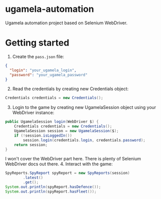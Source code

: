 # ugamela-automation
Ugamela automation project based on Selenium WebDriver.

# Getting started
1. Create the `pass.json` file:
```json
{
  "login": "your_ugamela_login",
  "password": "your_ugamela_password"
}
```
2. Read the credentials by creating new Credentials object:
```java
Credentials credentials = new Credentials();
```
3. Login to the game by creating new UgamelaSession object using your WebDriver instance:
```java
public UgamelaSession login(WebDriver $) {
    Credentials credentials = new Credentials();
    UgamelaSession session = new UgamelaSession($);
    if (!session.isLoggedIn())
        session.login(credentials.login, credentials.password);
    return session;
}
```
I won't cover the WebDriver part here. There is plenty of Selenium WebDriver docs out there.
4. Interact with the game:
```java
SpyReports.SpyReport spyReport = new SpyReports(session)
        .latest()
        .get();
System.out.println(spyReport.hasDefence());
System.out.println(spyReport.hasFleet());
```